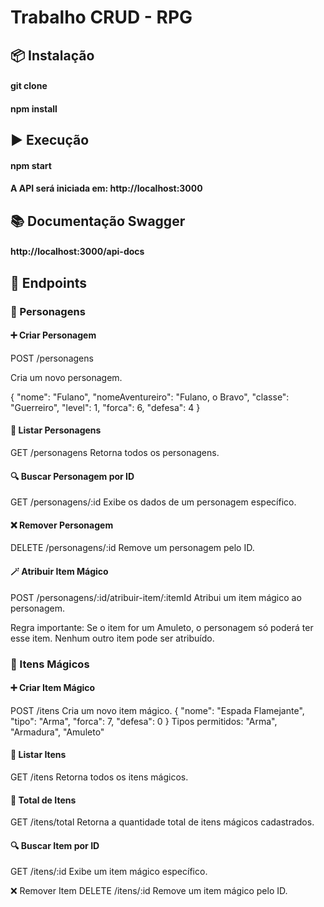 # Trabalho CRUD - RPG

## 📦 Instalação
#### git clone 
#### npm install

## ▶️ Execução
#### npm start
#### A API será iniciada em: http://localhost:3000

## 📚 Documentação Swagger
#### http://localhost:3000/api-docs

## 📁 Endpoints
### 🔹 Personagens
#### ➕ Criar Personagem
POST /personagens

Cria um novo personagem.

{
  "nome": "Fulano",
  "nomeAventureiro": "Fulano, o Bravo",
  "classe": "Guerreiro",
  "level": 1,
  "forca": 6,
  "defesa": 4
}

#### 📃 Listar Personagens
GET /personagens
Retorna todos os personagens.

#### 🔍 Buscar Personagem por ID
GET /personagens/:id
Exibe os dados de um personagem específico.

#### ❌ Remover Personagem
DELETE /personagens/:id
Remove um personagem pelo ID.

#### 🪄 Atribuir Item Mágico
POST /personagens/:id/atribuir-item/:itemId
Atribui um item mágico ao personagem.

Regra importante:
Se o item for um Amuleto, o personagem só poderá ter esse item. Nenhum outro item pode ser atribuído.

### 🔹 Itens Mágicos
#### ➕ Criar Item Mágico
POST /itens
Cria um novo item mágico.
{
  "nome": "Espada Flamejante",
  "tipo": "Arma",
  "forca": 7,
  "defesa": 0
}
Tipos permitidos: "Arma", "Armadura", "Amuleto"

#### 📃 Listar Itens
GET /itens
Retorna todos os itens mágicos.

#### 🔢 Total de Itens
GET /itens/total
Retorna a quantidade total de itens mágicos cadastrados.

#### 🔍 Buscar Item por ID
GET /itens/:id
Exibe um item mágico específico.

❌ Remover Item
DELETE /itens/:id
Remove um item mágico pelo ID.

